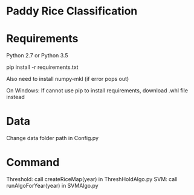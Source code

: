 # Paddy Rice Classification

# Requirements
Python 2.7 or Python 3.5

pip install -r requirements.txt

Also need to install numpy-mkl (if error pops out)

On Windows: If cannot use pip to install requirements, download .whl file instead

# Data 

Change data folder path in Config.py 

# Command

Threshold: call createRiceMap(year) in ThreshHoldAlgo.py
SVM: call runAlgoForYear(year) in SVMAlgo.py


